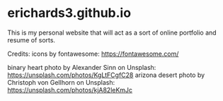 # erichards3.github.io

This is my personal website that will act as a sort of online portfolio and resume of sorts.

Credits:
icons by fontawesome: https://fontawesome.com/

binary heart photo by Alexander Sinn on Unsplash: https://unsplash.com/photos/KgLtFCgfC28
arizona desert photo by Christoph von Gellhorn on Unsplash: https://unsplash.com/photos/kjA82leKmJc
